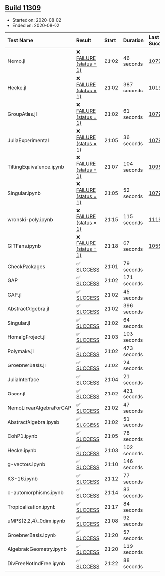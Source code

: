 ## [Build 11309](https://oscarci.mathematik.uni-kl.de/job/oscar/11309/)

* Started on: 2020-08-02
* Ended on: 2020-08-02

| Test Name    | Result | Start | Duration | Last Success | First Failure |
|:-------------|:-------|:------|:---------|:-------------|:--------------|
| Nemo.jl | ❌ [FAILURE (status = 1)](https://oscarci.mathematik.uni-kl.de/job/oscar/11309/artifact/logs/build-11309/Nemo.jl.log) | 21:02 | 46 seconds | [10790](https://oscarci.mathematik.uni-kl.de/job/oscar/10790/) | [10791](https://oscarci.mathematik.uni-kl.de/job/oscar/10791/) |
| Hecke.jl | ❌ [FAILURE (status = 1)](https://oscarci.mathematik.uni-kl.de/job/oscar/11309/artifact/logs/build-11309/Hecke.jl.log) | 21:02 | 387 seconds | [10197](https://oscarci.mathematik.uni-kl.de/job/oscar/10197/) | [10198](https://oscarci.mathematik.uni-kl.de/job/oscar/10198/) |
| GroupAtlas.jl | ❌ [FAILURE (status = 1)](https://oscarci.mathematik.uni-kl.de/job/oscar/11309/artifact/logs/build-11309/GroupAtlas.jl.log) | 21:02 | 61 seconds | [10790](https://oscarci.mathematik.uni-kl.de/job/oscar/10790/) | [10791](https://oscarci.mathematik.uni-kl.de/job/oscar/10791/) |
| JuliaExperimental | ❌ [FAILURE (status = 1)](https://oscarci.mathematik.uni-kl.de/job/oscar/11309/artifact/logs/build-11309/JuliaExperimental.log) | 21:05 | 36 seconds | [10790](https://oscarci.mathematik.uni-kl.de/job/oscar/10790/) | [10791](https://oscarci.mathematik.uni-kl.de/job/oscar/10791/) |
| TiltingEquivalence.ipynb | ❌ [FAILURE (status = 1)](https://oscarci.mathematik.uni-kl.de/job/oscar/11309/artifact/logs/build-11309/TiltingEquivalence.ipynb.log) | 21:07 | 104 seconds | [10962](https://oscarci.mathematik.uni-kl.de/job/oscar/10962/) | [10963](https://oscarci.mathematik.uni-kl.de/job/oscar/10963/) |
| Singular.ipynb | ❌ [FAILURE (status = 1)](https://oscarci.mathematik.uni-kl.de/job/oscar/11309/artifact/logs/build-11309/Singular.ipynb.log) | 21:05 | 52 seconds | [10790](https://oscarci.mathematik.uni-kl.de/job/oscar/10790/) | [10791](https://oscarci.mathematik.uni-kl.de/job/oscar/10791/) |
| wronski-poly.ipynb | ❌ [FAILURE (status = 1)](https://oscarci.mathematik.uni-kl.de/job/oscar/11309/artifact/logs/build-11309/wronski-poly.ipynb.log) | 21:15 | 115 seconds | [11192](https://oscarci.mathematik.uni-kl.de/job/oscar/11192/) | [11193](https://oscarci.mathematik.uni-kl.de/job/oscar/11193/) |
| GITFans.ipynb | ❌ [FAILURE (status = 1)](https://oscarci.mathematik.uni-kl.de/job/oscar/11309/artifact/logs/build-11309/GITFans.ipynb.log) | 21:18 | 67 seconds | [10566](https://oscarci.mathematik.uni-kl.de/job/oscar/10566/) | [10567](https://oscarci.mathematik.uni-kl.de/job/oscar/10567/) |
| CheckPackages | ✅ [SUCCESS](https://oscarci.mathematik.uni-kl.de/job/oscar/11309/artifact/logs/build-11309/CheckPackages.log) | 21:01 | 79 seconds |  |  |
| GAP | ✅ [SUCCESS](https://oscarci.mathematik.uni-kl.de/job/oscar/11309/artifact/logs/build-11309/GAP.log) | 21:02 | 171 seconds |  |  |
| GAP.jl | ✅ [SUCCESS](https://oscarci.mathematik.uni-kl.de/job/oscar/11309/artifact/logs/build-11309/GAP.jl.log) | 21:02 | 45 seconds |  |  |
| AbstractAlgebra.jl | ✅ [SUCCESS](https://oscarci.mathematik.uni-kl.de/job/oscar/11309/artifact/logs/build-11309/AbstractAlgebra.jl.log) | 21:02 | 396 seconds |  |  |
| Singular.jl | ✅ [SUCCESS](https://oscarci.mathematik.uni-kl.de/job/oscar/11309/artifact/logs/build-11309/Singular.jl.log) | 21:02 | 64 seconds |  |  |
| HomalgProject.jl | ✅ [SUCCESS](https://oscarci.mathematik.uni-kl.de/job/oscar/11309/artifact/logs/build-11309/HomalgProject.jl.log) | 21:03 | 103 seconds |  |  |
| Polymake.jl | ✅ [SUCCESS](https://oscarci.mathematik.uni-kl.de/job/oscar/11309/artifact/logs/build-11309/Polymake.jl.log) | 21:02 | 473 seconds |  |  |
| GroebnerBasis.jl | ✅ [SUCCESS](https://oscarci.mathematik.uni-kl.de/job/oscar/11309/artifact/logs/build-11309/GroebnerBasis.jl.log) | 21:02 | 24 seconds |  |  |
| JuliaInterface | ✅ [SUCCESS](https://oscarci.mathematik.uni-kl.de/job/oscar/11309/artifact/logs/build-11309/JuliaInterface.log) | 21:04 | 21 seconds |  |  |
| Oscar.jl | ✅ [SUCCESS](https://oscarci.mathematik.uni-kl.de/job/oscar/11309/artifact/logs/build-11309/Oscar.jl.log) | 21:02 | 421 seconds |  |  |
| NemoLinearAlgebraForCAP | ✅ [SUCCESS](https://oscarci.mathematik.uni-kl.de/job/oscar/11309/artifact/logs/build-11309/NemoLinearAlgebraForCAP.log) | 21:02 | 47 seconds |  |  |
| AbstractAlgebra.ipynb | ✅ [SUCCESS](https://oscarci.mathematik.uni-kl.de/job/oscar/11309/artifact/logs/build-11309/AbstractAlgebra.ipynb.log) | 21:02 | 51 seconds |  |  |
| CohP1.ipynb | ✅ [SUCCESS](https://oscarci.mathematik.uni-kl.de/job/oscar/11309/artifact/logs/build-11309/CohP1.ipynb.log) | 21:05 | 78 seconds |  |  |
| Hecke.ipynb | ✅ [SUCCESS](https://oscarci.mathematik.uni-kl.de/job/oscar/11309/artifact/logs/build-11309/Hecke.ipynb.log) | 21:03 | 102 seconds |  |  |
| g-vectors.ipynb | ✅ [SUCCESS](https://oscarci.mathematik.uni-kl.de/job/oscar/11309/artifact/logs/build-11309/g-vectors.ipynb.log) | 21:10 | 146 seconds |  |  |
| K3-16.ipynb | ✅ [SUCCESS](https://oscarci.mathematik.uni-kl.de/job/oscar/11309/artifact/logs/build-11309/K3-16.ipynb.log) | 21:12 | 77 seconds |  |  |
| c-automorphisms.ipynb | ✅ [SUCCESS](https://oscarci.mathematik.uni-kl.de/job/oscar/11309/artifact/logs/build-11309/c-automorphisms.ipynb.log) | 21:14 | 83 seconds |  |  |
| Tropicalization.ipynb | ✅ [SUCCESS](https://oscarci.mathematik.uni-kl.de/job/oscar/11309/artifact/logs/build-11309/Tropicalization.ipynb.log) | 21:17 | 84 seconds |  |  |
| uMPS(2,2,4)_0dim.ipynb | ✅ [SUCCESS](https://oscarci.mathematik.uni-kl.de/job/oscar/11309/artifact/logs/build-11309/uMPS-2-2-4-_0dim.ipynb.log) | 21:08 | 92 seconds |  |  |
| GroebnerBasis.ipynb | ✅ [SUCCESS](https://oscarci.mathematik.uni-kl.de/job/oscar/11309/artifact/logs/build-11309/GroebnerBasis.ipynb.log) | 21:20 | 57 seconds |  |  |
| AlgebraicGeometry.ipynb | ✅ [SUCCESS](https://oscarci.mathematik.uni-kl.de/job/oscar/11309/artifact/logs/build-11309/AlgebraicGeometry.ipynb.log) | 21:20 | 119 seconds |  |  |
| DivFreeNotIndFree.ipynb | ✅ [SUCCESS](https://oscarci.mathematik.uni-kl.de/job/oscar/11309/artifact/logs/build-11309/DivFreeNotIndFree.ipynb.log) | 21:22 | 88 seconds |  |  |

